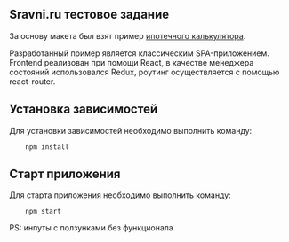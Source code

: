 ## Sravni.ru тестовое задание

За основу макета был взят пример [ипотечного калькулятора](https://www.sravni.ru/ipoteka/wl/).

Разработанный пример является классическим SPA-приложением. Frontend реализован при помощи React, в качестве менеджера состояний использовался Redux, роутинг осуществляется с помощью react-router.

## Установка зависимостей

Для установки зависимостей необходимо выполнить команду: 

```
    npm install
```

## Старт приложения

Для старта приложения необходимо выполнить команду: 

```
    npm start
```

PS: инпуты с ползунками без функционала
